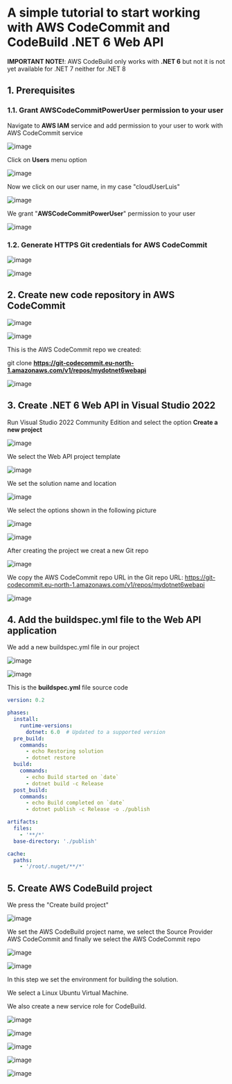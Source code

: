 # A simple tutorial to start working with AWS CodeCommit and CodeBuild .NET 6 Web API

**IMPORTANT NOTE!**: AWS CodeBuild only works with **.NET 6** but not it is not yet available for .NET 7 neither for .NET 8

## 1. Prerequisites

### 1.1. Grant AWSCodeCommitPowerUser permission to your user

Navigate to **AWS IAM** service and add permission to your user to work with AWS CodeCommit service

![image](https://github.com/luiscoco/AWS_CodeCommit_CodeBuild_dotNET6_Web_API/assets/32194879/a3750070-f17f-44b1-8794-67471c72c3a3)

Click on **Users** menu option

![image](https://github.com/luiscoco/AWS_CodeCommit_CodeBuild_dotNET6_Web_API/assets/32194879/acc165a5-1ae9-4de7-9b30-85717b867a0c)

Now we click on our user name, in my case "cloudUserLuis"

![image](https://github.com/luiscoco/AWS_CodeCommit_CodeBuild_dotNET6_Web_API/assets/32194879/7fa3f0f4-d0e8-4ed1-8778-68349228369b)

We grant "**AWSCodeCommitPowerUser**" permission to your user

![image](https://github.com/luiscoco/AWS_CodeCommit_CodeBuild_dotNET6_Web_API/assets/32194879/41379fb2-b5e0-4ef9-9528-4f9ec7f4972e)

### 1.2. Generate HTTPS Git credentials for AWS CodeCommit

![image](https://github.com/luiscoco/AWS_CodeCommit_CodeBuild_dotNET6_Web_API/assets/32194879/0178e8f6-03a6-4f07-bc6b-3b66ca8fee76)

![image](https://github.com/luiscoco/AWS_CodeCommit_CodeBuild_dotNET6_Web_API/assets/32194879/5506be6e-754b-48bc-af36-3f09a538dfbd)

## 2. Create new code repository in AWS CodeCommit

![image](https://github.com/luiscoco/AWS_CodeCommit_CodeBuild_dotNET6_Web_API/assets/32194879/08abbad0-39b7-4b53-beb5-b923d1460e4f)

![image](https://github.com/luiscoco/AWS_CodeCommit_CodeBuild_dotNET6_Web_API/assets/32194879/2058e177-42a5-4e51-b9c9-5dbda61f817e)

This is the AWS CodeCommit repo we created:

git clone **https://git-codecommit.eu-north-1.amazonaws.com/v1/repos/mydotnet6webapi**

![image](https://github.com/luiscoco/AWS_CodeCommit_CodeBuild_dotNET6_Web_API/assets/32194879/4d418df6-0aa5-460a-b663-003b2ba22a43)

## 3. Create .NET 6 Web API in Visual Studio 2022

Run Visual Studio 2022 Community Edition and select the option **Create a new project**

![image](https://github.com/luiscoco/AWS_CodeCommit_CodeBuild_dotNET6_Web_API/assets/32194879/4a3bf546-7af5-4fbd-b396-44717f640762)

We select the Web API project template

![image](https://github.com/luiscoco/AWS_CodeCommit_CodeBuild_dotNET6_Web_API/assets/32194879/f433447b-f789-467a-9364-271570604284)

We set the solution name and location

![image](https://github.com/luiscoco/AWS_CodeCommit_CodeBuild_dotNET6_Web_API/assets/32194879/9c5a22d4-1cab-4dba-9ede-57c2fb701f3e)

We select the options shown in the following picture

![image](https://github.com/luiscoco/AWS_CodeCommit_CodeBuild_dotNET6_Web_API/assets/32194879/898ffe2a-14d8-469d-b610-25028910e60d)

![image](https://github.com/luiscoco/AWS_CodeCommit_CodeBuild_dotNET6_Web_API/assets/32194879/64dccce6-665c-4956-b88d-bf0bb8177593)

After creating the project we creat a new Git repo

![image](https://github.com/luiscoco/AWS_CodeCommit_CodeBuild_dotNET6_Web_API/assets/32194879/3d051a09-81b9-402e-8ffd-946d6cf0fca3)

We copy the AWS CodeCommit repo URL in the Git repo URL: https://git-codecommit.eu-north-1.amazonaws.com/v1/repos/mydotnet6webapi

![image](https://github.com/luiscoco/AWS_CodeCommit_CodeBuild_dotNET6_Web_API/assets/32194879/8efdc506-0f5a-44dd-a2ee-9d1a7fb38b9d)

## 4. Add the buildspec.yml file to the Web API application

We add a new buildspec.yml file in our project

![image](https://github.com/luiscoco/AWS_CodeCommit_CodeBuild_dotNET6_Web_API/assets/32194879/f7a2fdc2-6f4f-4b83-9ad2-4595421e0125)

![image](https://github.com/luiscoco/AWS_CodeCommit_CodeBuild_dotNET6_Web_API/assets/32194879/d7b46e40-dcaa-407b-a829-d6dfbeaadee8)

This is the **buildspec.yml** file source code

```yaml
version: 0.2

phases:
  install:
    runtime-versions:
      dotnet: 6.0  # Updated to a supported version
  pre_build:
    commands:
      - echo Restoring solution
      - dotnet restore
  build:
    commands:
      - echo Build started on `date`
      - dotnet build -c Release
  post_build:
    commands:
      - echo Build completed on `date`
      - dotnet publish -c Release -o ./publish

artifacts:
  files:
    - '**/*'
  base-directory: './publish'

cache:
  paths:
    - '/root/.nuget/**/*'
```

## 5. Create AWS CodeBuild project

We press the "Create build project"

![image](https://github.com/luiscoco/AWS_CodeCommit_CodeBuild_dotNET6_Web_API/assets/32194879/d7ae95de-bca9-44ee-8e8f-5d918057cb0f)

We set the AWS CodeBuild project name, we select the Source Provider AWS CodeCommit and finally we select the AWS CodeCommit repo 

![image](https://github.com/luiscoco/AWS_CodeCommit_CodeBuild_dotNET6_Web_API/assets/32194879/b3938274-4ae6-4c17-890e-636d7b98ab19)

![image](https://github.com/luiscoco/AWS_CodeCommit_CodeBuild_dotNET6_Web_API/assets/32194879/2b713a5d-f778-4a74-a2f2-d55f83a9458f)

In this step we set the environment for building the solution. 

We select a Linux Ubuntu Virtual Machine. 

We also create a new service role for CodeBuild.

![image](https://github.com/luiscoco/AWS_CodeCommit_CodeBuild_dotNET6_Web_API/assets/32194879/d93ac00d-6835-4f06-bdc5-6f99807f7f57)

![image](https://github.com/luiscoco/AWS_CodeCommit_CodeBuild_dotNET6_Web_API/assets/32194879/cc71932e-a2ec-41cf-9e2a-1e9cc3efbc4d)

![image](https://github.com/luiscoco/AWS_CodeCommit_CodeBuild_dotNET6_Web_API/assets/32194879/728b8d2b-71b9-40f4-be92-95fb1972200b)

![image](https://github.com/luiscoco/AWS_CodeCommit_CodeBuild_dotNET6_Web_API/assets/32194879/42734826-4b3b-460a-b337-d38942c59eb6)

![image](https://github.com/luiscoco/AWS_CodeCommit_CodeBuild_dotNET6_Web_API/assets/32194879/6bf04079-8fba-45e5-82c6-2ca0e55824be)



